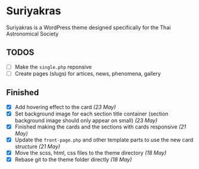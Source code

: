 # Suriyakras

Suriyakras is a WordPress theme designed specifically for the Thai Astronomical Society

## TODOS

- [ ] Make the `single.php` reponsive
- [ ] Create pages (slugs) for artices, news, phenomena, gallery

## Finished

- [x] Add hovering effect to the card *(23 May)*
- [x] Set background image for each section title container (section background image should only appear on small) *(23 May)*
- [x] Finished making the cards and the sections with cards responsive *(21 May)*
- [x] Update the `front-page.php` and other template parts to use the new card structure *(21 May)*
- [x] Move the scss, html, css files to the theme directory *(18 May)*
- [x] Rebase git to the theme folder directly *(18 May)*

